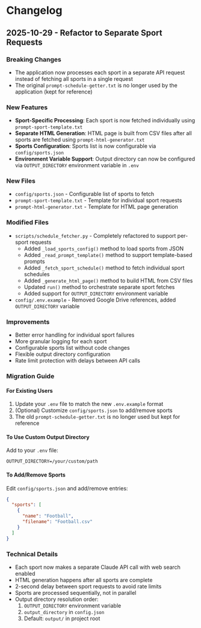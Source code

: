 # Changelog

## 2025-10-29 - Refactor to Separate Sport Requests

### Breaking Changes
- The application now processes each sport in a separate API request instead of fetching all sports in a single request
- The original `prompt-schedule-getter.txt` is no longer used by the application (kept for reference)

### New Features
- **Sport-Specific Processing**: Each sport is now fetched individually using `prompt-sport-template.txt`
- **Separate HTML Generation**: HTML page is built from CSV files after all sports are fetched using `prompt-html-generator.txt`
- **Sports Configuration**: Sports list is now configurable via `config/sports.json`
- **Environment Variable Support**: Output directory can now be configured via `OUTPUT_DIRECTORY` environment variable in `.env`

### New Files
- `config/sports.json` - Configurable list of sports to fetch
- `prompt-sport-template.txt` - Template for individual sport requests
- `prompt-html-generator.txt` - Template for HTML page generation

### Modified Files
- `scripts/schedule_fetcher.py` - Completely refactored to support per-sport requests
  - Added `_load_sports_config()` method to load sports from JSON
  - Added `_read_prompt_template()` method to support template-based prompts
  - Added `_fetch_sport_schedule()` method to fetch individual sport schedules
  - Added `_generate_html_page()` method to build HTML from CSV files
  - Updated `run()` method to orchestrate separate sport fetches
  - Added support for `OUTPUT_DIRECTORY` environment variable
- `config/.env.example` - Removed Google Drive references, added `OUTPUT_DIRECTORY` variable

### Improvements
- Better error handling for individual sport failures
- More granular logging for each sport
- Configurable sports list without code changes
- Flexible output directory configuration
- Rate limit protection with delays between API calls

### Migration Guide

#### For Existing Users
1. Update your `.env` file to match the new `.env.example` format
2. (Optional) Customize `config/sports.json` to add/remove sports
3. The old `prompt-schedule-getter.txt` is no longer used but kept for reference

#### To Use Custom Output Directory
Add to your `.env` file:
```
OUTPUT_DIRECTORY=/your/custom/path
```

#### To Add/Remove Sports
Edit `config/sports.json` and add/remove entries:
```json
{
  "sports": [
    {
      "name": "Football",
      "filename": "Football.csv"
    }
  ]
}
```

### Technical Details
- Each sport now makes a separate Claude API call with web search enabled
- HTML generation happens after all sports are complete
- 2-second delay between sport requests to avoid rate limits
- Sports are processed sequentially, not in parallel
- Output directory resolution order:
  1. `OUTPUT_DIRECTORY` environment variable
  2. `output_directory` in `config.json`
  3. Default: `output/` in project root
